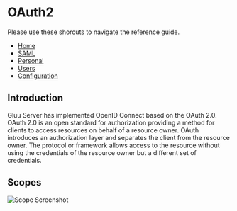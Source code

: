 # OAuth2

Please use these shorcuts to navigate the reference guide.
 * [Home](./index.md)
 * [SAML](./saml.md)
 * [Personal](./personal.md)
 * [Users](./users.md)
 * [Configuration](./configuration.md)

## Introduction

Gluu Server has implemented OpenID Connect based on the OAuth 2.0. OAuth 2.0 is an open standard for authorization providing a method for clients to access resources on behalf of a resource owner. OAuth introduces an authorization layer and separates the client from the resource owner. The protocol or framework allows access to the resource without using the credentials of the resource owner but a different set of credentials.

## Scopes
![Scope Screenshot](img/admin_oauth2_scope.png)
